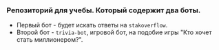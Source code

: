 ### Репозиторий для учебы. Который содержит два боты.
 
- Первый бот - будет искать ответы на `stakoverflow`.
- Второй бот - `trivia-bot`, игровой бот, на подобие игры "Кто хочет стать миллионером?".
